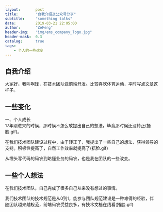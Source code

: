 ```yaml
---
layout:       post
title:        "自我介绍及公众号分享"
subtitle:     "something talks"
date:         2019-03-21 22:05:00
author:       "ZeFeng"
header-img:   "img/ems_company_logo.jpg"
header-mask:  0.3
catalog:      true
tags:
    - 个人的一些改变
---
```


## 自我介绍
大家好，我叫啊锋，在技术团队做前端开发。比较喜欢体育运动，平时写点文章这样子。<br>

## 一些变化

一、个人成长<br>
   17年刚进来的时候，那时候不怎么敢提出自己的想法，毕竟那时候还没转正(捂脸.gif)。<br>
   
   在我们技术团队建设过程中，由于转正了，我提出了一些自己的想法，获得领导的支持。积极性提高了，自然工作效率就提高了(捂脸.gif)<br>
   
   从埋头写代码的码农到略懂业务的码农，也是我在团队的一些改变。<br>
   
## 一些个人想法

   在我们技术团队，自己完成了很多自己从来没有想过的事情。<br>
   
   我们技术团队的技术规范是从0到1，能参与团队规范建设是一种难得的经验，伴随团队越来越规范，前端码农受益良多，有技术文档在线看(捂脸.gif)<br>
   
   
   
















